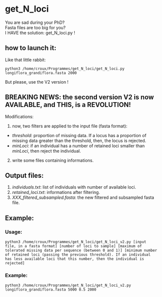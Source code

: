 # get_N_loci  
You are sad during your PhD?  
Fasta files are too big for you?  
I HAVE the solution: get_N_loci.py !

## how to launch it:  
Like that little rabbit:  
```
python3 /home/croux/Programmes/get_N_loci/get_N_loci.py longiflora_grandiflora.fasta 2000  
```

But please, use the V2 version !  
  
## BREAKING NEWS: the second version V2 is now AVAILABLE, and THIS, is a REVOLUTION!  
Modifications:  
1. now, two filters are applied to the input file (fasta format):  
  - *threshold*: proportion of missing data. If a locus has a proportion of missing data greater than the threshold, then, the locus is rejected.  
  - *minLoci*: if an individual has a number of retained loci smaller than *minLoci*, then reject the individual.  
2. write some files containing informations.  
  
## Output files:
1. *individuals.txt*: list of individuals with number of available loci.  
2. *retained_loci.txt*: informations after filtering.  
3. *XXX_filtered_subsampled.fasta*: the new filtered and subsampled fasta file.   
   
## Example:  
### Usage:  
```
python3 /home/croux/Programmes/get_N_loci/get_N_loci_v2.py [input file, in a fasta format] [number of loci to sample] [maximum of tolerated missing data per sequence (between 0 and 1)] [minimum number of retained loci (passing the previous threshold). If an individual has less available loci that this number, then the individual is rejected]   
```
  
### Example:  
```
python3 /home/croux/Programmes/get_N_loci/get_N_loci_v2.py longiflora_grandiflora.fasta 5000 0.5 2000  
```
